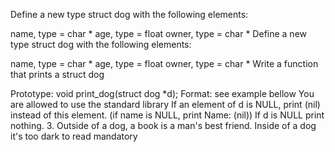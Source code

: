 Define a new type struct dog with the following elements:

name, type = char *
age, type = float
owner, type = char *
Define a new type struct dog with the following elements:

name, type = char *
age, type = float
owner, type = char *
Write a function that prints a struct dog

Prototype: void print_dog(struct dog *d);
Format: see example bellow
You are allowed to use the standard library
If an element of d is NULL, print (nil) instead of this element. (if name is NULL, print Name: (nil))
If d is NULL print nothing.
3. Outside of a dog, a book is a man's best friend. Inside of a dog it's too dark to read
mandatory

